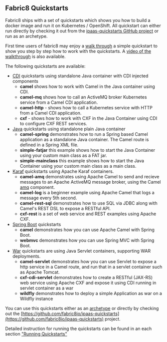 ## Fabric8 Quickstarts

Fabric8 ships with a set of quickstarts which shows you how to build a
docker image and run it on Kubernetes / OpenShift. All quickstart can
either run directly by checking it out from the
[ipaas-quickstarts GitHub project](https://github.com/fabric8io/ipaas-quickstarts)
or run as an archetype.


First time users of fabric8 may enjoy a [walk through](walkthrough.md) a simple quickstart to show you step by step how to work with the quickstarts. A [video of the walkthrough](https://vimeo.com/142658441) is also available.


The following quickstarts are available:

* [CDI](https://github.com/fabric8io/ipaas-quickstarts/tree/master/quickstart/cdi)
  quickstarts using standalone Java container with CDI injected
  components
  * **camel** shows how to work with Camel in the Java container using CDI.
  * **camel-mq** shows how to call an ActiveMQ broker Kubernetes
    service from a Camel CDI application. 
  * **camel-http** - shows how to call a Kubernetes service with HTTP
    from a Camel CDI application. 
  * **cxf** - shows how to work with CXF in the Java Container using
    CDI to configure CXF REST services. 
* [Java](https://github.com/fabric8io/ipaas-quickstarts/tree/master/quickstart/java)
  quickstarts using standalone plain Java container 
  * **camel-spring** demonstrates how to run a Spring based Camel
    application as a standalone Java container. The Camel route is
    defined in a Spring XML file. 
  * **simple-fatjar** this example shows how to start the Java
    Container using your custom main class as a FAT jar. 
  * **simple-mainclass** this example shows how to start the Java
    Container using your custom main class as a main class.
* [Karaf](https://github.com/fabric8io/ipaas-quickstarts/tree/master/quickstart/karaf) 
  quickstarts using Apache Karaf containers.
  * **camel-amq** demonstrates using Apache Camel to send and recieve
    messages to an Apache ActiveMQ message broker, using the Camel
    [amq](https://github.com/fabric8io/fabric8/tree/master/components/mq/camel-amq)
    component. 
  * **camel-log** is a beginner example using Apache Camel that logs a
    message every 5th second. 
  * **camel-rest-sql** demonstrates how to use SQL via JDBC along with
    Camel's REST DSL to expose a RESTful API. 
  * **cxf-rest** is a set of web service and REST examples using
    Apache CXF. 
* [Spring Boot](https://github.com/fabric8io/ipaas-quickstarts/tree/master/quickstart/spring-boot) 
  quickstarts 
  * **camel** demonstrates how you can use Apache Camel with Spring Boot.
  * **webmvc** demonstrates how you can use Spring MVC with Spring Boot.
* [War](https://github.com/fabric8io/ipaas-quickstarts/tree/master/quickstart/war)
  quickstarts are using Java Servlet containers, supporting WAR deployments.
  * **camel-servlet** demonstrates how you can use Servlet to expose a
    http service in a Camel route, and run that in a servlet container
    such as Apache Tomcat.
  * **cxf-cdi-servlet** demonstrates how to create a RESTful (JAX-RS)
    web service using Apache CXF and expose it using CDI running in
    servlet container as a war
  * **wildfly** demonstrates how to deploy a simple Application as war
    on a Wildfly instance

You can use this quickstarts either as an [archetype](archetypes.md)
or directly by checking out the
[https://github.com/fabric8io/ipaas-quickstarts](https://github.com/fabric8io/ipaas-quickstarts)
project.

Detailed instruction for running the quickstarts can be found in an
each section ["Running Quickstarts"](running.md)




